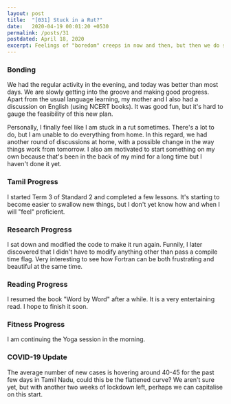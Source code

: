 ```yaml
---
layout: post
title:  "[031] Stuck in a Rut?"
date:   2020-04-19 00:01:20 +0530
permalink: /posts/31
postdated: April 18, 2020
excerpt: Feelings of "boredom" creeps in now and then, but then we do something to change.
---
```


### Bonding
We had the regular activity in the evening, and today was better than most days. We are slowly getting into the groove and making good progress. Apart from the usual language learning, my mother and I also had a discussion on English (using NCERT books). It was good fun, but it's hard to gauge the feasibility of this new plan.

Personally, I finally feel like I am stuck in a rut sometimes. There's a lot to do, but I am unable to do everything from home. In this regard, we had another round of discussions at home, with a possible change in the way things work from tomorrow. I also am motivated to start something on my own because that's been in the back of my mind for a long time but I haven't done it yet.

### Tamil Progress
I started Term 3 of Standard 2 and completed a few lessons. It's starting to become easier to swallow new things, but I don't yet know how and when I will "feel" proficient.

### Research Progress
I sat down and modified the code to make it run again. Funnily, I later discovered that I didn't have to modify anything other than pass a compile time flag. Very interesting to see how Fortran can be both frustrating and beautiful at the same time.

### Reading Progress
I resumed the book "Word by Word" after a while. It is a very entertaining read. I hope to finish it soon.

### Fitness Progress
I am continuing the Yoga session in the morning.

### COVID-19 Update
The average number of new cases is hovering around 40-45 for the past few days in Tamil Nadu, could this be the flattened curve? We aren't sure yet, but with another two weeks of lockdown left, perhaps we can capitalise on this start.

